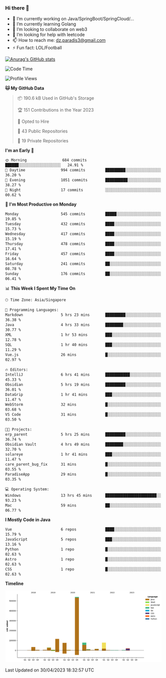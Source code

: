 ### Hi there 👋

- 🔭 I’m currently working on Java/SpringBoot/SpringCloud/...
- 🌱 I’m currently learning Golang
- 👯 I’m looking to collaborate on web3
- 🤔 I’m looking for help with leetcode
- 📫 How to reach me: dz.paradis3@gmail.com
- ⚡ Fun fact: LOL/Football

[![Anurag's GitHub stats](https://github-readme-stats.vercel.app/api?username=xiumu2017&show_icons=true&theme=radical)](https://github.com/anuraghazra/github-readme-stats)

<!--
**xiumu2017/xiumu2017** is a ✨ _special_ ✨ repository because its `README.md` (this file) appears on your GitHub profile.

Here are some ideas to get you started:

- 🔭 I’m currently working on ...
- 🌱 I’m currently learning ...
- 👯 I’m looking to collaborate on ...
- 🤔 I’m looking for help with ...
- 💬 Ask me about ...
- 📫 How to reach me: ...
- 😄 Pronouns: ...
- ⚡ Fun fact: ...
-->

<!--START_SECTION:waka-->
![Code Time](http://img.shields.io/badge/Code%20Time-1%2C371%20hrs%2014%20mins-blue)

![Profile Views](http://img.shields.io/badge/Profile%20Views-7-blue)

**🐱 My GitHub Data** 

> 📦 190.6 kB Used in GitHub's Storage 
 > 
> 🏆 151 Contributions in the Year 2023
 > 
> 💼 Opted to Hire
 > 
> 📜 43 Public Repositories 
 > 
> 🔑 19 Private Repositories 
 > 
**I'm an Early 🐤** 

```text
🌞 Morning                684 commits         ██████░░░░░░░░░░░░░░░░░░░   24.91 % 
🌆 Daytime                994 commits         █████████░░░░░░░░░░░░░░░░   36.20 % 
🌃 Evening                1051 commits        ██████████░░░░░░░░░░░░░░░   38.27 % 
🌙 Night                  17 commits          ░░░░░░░░░░░░░░░░░░░░░░░░░   00.62 % 
```
📅 **I'm Most Productive on Monday** 

```text
Monday                   545 commits         █████░░░░░░░░░░░░░░░░░░░░   19.85 % 
Tuesday                  432 commits         ████░░░░░░░░░░░░░░░░░░░░░   15.73 % 
Wednesday                417 commits         ████░░░░░░░░░░░░░░░░░░░░░   15.19 % 
Thursday                 478 commits         ████░░░░░░░░░░░░░░░░░░░░░   17.41 % 
Friday                   457 commits         ████░░░░░░░░░░░░░░░░░░░░░   16.64 % 
Saturday                 241 commits         ██░░░░░░░░░░░░░░░░░░░░░░░   08.78 % 
Sunday                   176 commits         ██░░░░░░░░░░░░░░░░░░░░░░░   06.41 % 
```


📊 **This Week I Spent My Time On** 

```text
🕑︎ Time Zone: Asia/Singapore

💬 Programming Languages: 
Markdown                 5 hrs 23 mins       █████████░░░░░░░░░░░░░░░░   36.38 % 
Java                     4 hrs 33 mins       ████████░░░░░░░░░░░░░░░░░   30.77 % 
XML                      1 hr 53 mins        ███░░░░░░░░░░░░░░░░░░░░░░   12.78 % 
SQL                      1 hr 40 mins        ███░░░░░░░░░░░░░░░░░░░░░░   11.29 % 
Vue.js                   26 mins             █░░░░░░░░░░░░░░░░░░░░░░░░   02.97 % 

🔥 Editors: 
IntelliJ                 6 hrs 41 mins       ███████████░░░░░░░░░░░░░░   45.33 % 
Obsidian                 5 hrs 19 mins       █████████░░░░░░░░░░░░░░░░   36.01 % 
DataGrip                 1 hr 41 mins        ███░░░░░░░░░░░░░░░░░░░░░░   11.47 % 
WebStorm                 32 mins             █░░░░░░░░░░░░░░░░░░░░░░░░   03.68 % 
VS Code                  31 mins             █░░░░░░░░░░░░░░░░░░░░░░░░   03.50 % 

🐱‍💻 Projects: 
erp_parent               5 hrs 25 mins       █████████░░░░░░░░░░░░░░░░   36.74 % 
Obsidian Vault           4 hrs 49 mins       ████████░░░░░░░░░░░░░░░░░   32.70 % 
solareye                 1 hr 41 mins        ███░░░░░░░░░░░░░░░░░░░░░░   11.47 % 
care_parent_bug_fix      31 mins             █░░░░░░░░░░░░░░░░░░░░░░░░   03.55 % 
ParadiseApp              29 mins             █░░░░░░░░░░░░░░░░░░░░░░░░   03.35 % 

💻 Operating System: 
Windows                  13 hrs 45 mins      ███████████████████████░░   93.23 % 
Mac                      59 mins             ██░░░░░░░░░░░░░░░░░░░░░░░   06.77 % 
```

**I Mostly Code in Java** 

```text
Vue                      6 repos             ████░░░░░░░░░░░░░░░░░░░░░   15.79 % 
JavaScript               5 repos             ███░░░░░░░░░░░░░░░░░░░░░░   13.16 % 
Python                   1 repo              █░░░░░░░░░░░░░░░░░░░░░░░░   02.63 % 
Astro                    1 repo              █░░░░░░░░░░░░░░░░░░░░░░░░   02.63 % 
CSS                      1 repo              █░░░░░░░░░░░░░░░░░░░░░░░░   02.63 % 
```



**Timeline**

![Lines of Code chart](https://raw.githubusercontent.com/xiumu2017/xiumu2017/main/assets/bar_graph.png)


 Last Updated on 30/04/2023 18:32:57 UTC
<!--END_SECTION:waka-->
